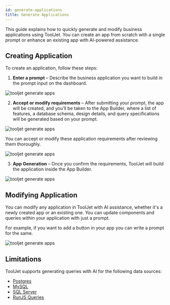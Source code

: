```yaml
---
id: generate-applications
title: Generate Applications
---
```


This guide explains how to quickly generate and modify business applications using ToolJet. You can create an app from scratch with a single prompt or enhance an existing app with AI-powered assistance.

## Creating Application
To create an application, follow these steps:

1. **Enter a prompt** – Describe the business application you want to build in the prompt input on the dashboard.
<div style={{textAlign: 'center',  marginBottom:'15px'}}>

<img className="screenshot-full" src="/img/tooljet-ai/generate01.png" alt="tooljet generate apps " />
 
</div>

2. **Accept or modify requirements** – After submitting your prompt, the app will be created, and you’ll be taken to the App Builder, where a list of features, a database schema, design details, and query specifications will be generated based on your prompt. 
<div style={{textAlign: 'center',  marginBottom:'15px'}}>

<img className="screenshot-full" src="/img/tooljet-ai/generate02.png" alt="tooljet generate apps " />
 
</div>

You can accept or modify these application requirements after reviewing them thoroughly.
<div style={{textAlign: 'center',  marginBottom:'15px'}}>

<img className="screenshot-full" src="/img/tooljet-ai/generate03.png" alt="tooljet generate apps " />
 
</div>

3. **App Generation** – Once you confirm the requirements, ToolJet will build the application inside the App Builder.

<div style={{textAlign: 'center',  marginBottom:'15px'}}>

<img className="screenshot-full" src="/img/tooljet-ai/generate04.png" alt="tooljet generate apps " />
 
</div>

## Modifying Application

You can modify any application in ToolJet with AI assistance, whether it's a newly created app or an existing one. You can update components and queries within your application with just a prompt. 

For example, if you want to add a button in your app you can write a prompt for the same.
<div style={{textAlign: 'center',  marginBottom:'15px'}}>

<img className="screenshot-full" src="/img/tooljet-ai/generate05.png" alt="tooljet generate apps " />
 
</div>

## Limitations

ToolJet supports generating queries with AI for the following data sources:

- [Postgres](/docs/data-sources/postgresql/)
- [MySQL](/docs/data-sources/mysql/)
- [SQL Server](/docs/data-sources/mssql/)
- [RunJS Queries](/docs/data-sources/run-js)
